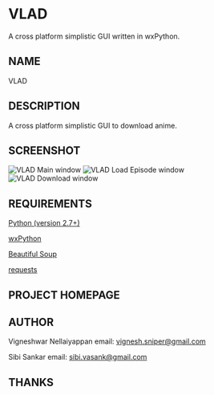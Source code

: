 VLAD
====

A cross platform simplistic GUI written in wxPython.

## NAME
VLAD

## DESCRIPTION
A cross platform simplistic GUI to download anime.
## SCREENSHOT
![VLAD Main window](http://i.imgur.com/2pRyyLB.png?1)
![VLAD Load Episode window](http://i.imgur.com/eeJeeRU.png?1)
![VLAD Download window](http://i.imgur.com/RmF2e8g.png?1)

## REQUIREMENTS
[Python (version 2.7+)](http://www.python.org)

[wxPython](http://wxpython.org)

[Beautiful Soup](http://www.crummy.com/software/BeautifulSoup/)

[requests](http://docs.python-requests.org/en/latest/)

## PROJECT HOMEPAGE


## AUTHOR
Vigneshwar Nellaiyappan
email:  <vignesh.sniper@gmail.com>

Sibi Sankar
email:  <sibi.vasank@gmail.com>

## THANKS
